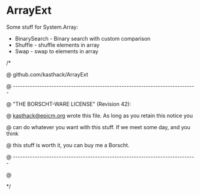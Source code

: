ArrayExt
========

Some stuff for System.Array:
* BinarySearch<T> - Binary search with custom comparison
* Shuffle<T> - shuffle elements in array
* Swap<T> - swap to elements in array

/*

@ github.com/kasthack/ArrayExt

@ ----------------------------------------------------------------------------

@ "THE BORSCHT-WARE LICENSE" (Revision 42):

@ <kasthack@epicm.org> wrote this file. As long as you retain this notice you

@ can do whatever you want with this stuff. If we meet some day, and you think

@ this stuff is worth it, you can buy me a Borscht.

@ ----------------------------------------------------------------------------

@ 

*/
